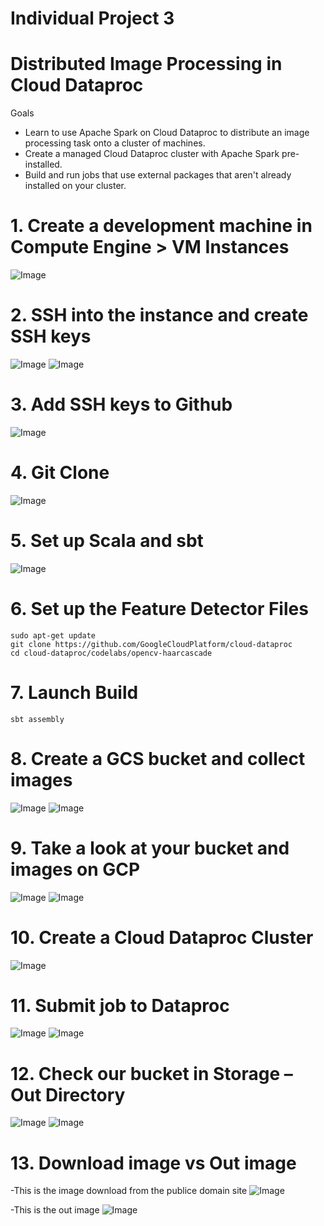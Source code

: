 # Individual Project 3
# Distributed Image Processing in Cloud Dataproc

Goals
- Learn to use Apache Spark on Cloud Dataproc to distribute an image processing task onto a cluster of machines.
- Create a managed Cloud Dataproc cluster with Apache Spark pre-installed.
- Build and run jobs that use external packages that aren't already installed on your cluster.

# 1. Create a development machine in Compute Engine > VM Instances
![Image](../master/images/1.png?raw=true)

# 2. SSH into the instance and create SSH keys
![Image](../master/images/2.png?raw=true)
![Image](../master/images/4.png?raw=true)

# 3. Add SSH keys to Github
![Image](../master/images/3.png?raw=true)

# 4. Git Clone
![Image](../master/images/5.png?raw=true)

# 5. Set up Scala and sbt
![Image](../master/images/6.png?raw=true)

# 6. Set up the Feature Detector Files
```
sudo apt-get update
git clone https://github.com/GoogleCloudPlatform/cloud-dataproc
cd cloud-dataproc/codelabs/opencv-haarcascade
```

# 7. Launch Build
```
sbt assembly
```

# 8. Create a GCS bucket and collect images
![Image](../master/images/7.png?raw=true)
![Image](../master/images/8.png?raw=true)

# 9. Take a look at your bucket and images on GCP
![Image](../master/images/9.png?raw=true)
![Image](../master/images/10.png?raw=true)
 
# 10.	Create a Cloud Dataproc Cluster
![Image](../master/images/11.png?raw=true)

# 11.	Submit job to Dataproc
![Image](../master/images/12.png?raw=true)
![Image](../master/images/13.png?raw=true)

# 12.	Check our bucket in Storage – Out Directory
![Image](../master/images/14.png?raw=true)
![Image](../master/images/15.png?raw=true)

# 13. Download image vs Out image

-This is the image download from the publice domain site
![Image](../master/images/16.png?raw=true)

-This is the out image 
![Image](../master/images/17.png?raw=true)
